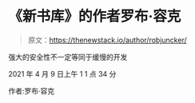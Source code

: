 # 《新书库》的作者罗布·容克

> 原文：<https://thenewstack.io/author/robjuncker/>

强大的安全性不一定等同于缓慢的开发

2021 年 4 月 9 日上午 1 1 点 34 分

作者:罗布·容克